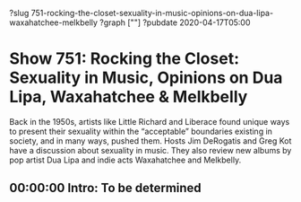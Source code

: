 ?slug 751-rocking-the-closet-sexuality-in-music-opinions-on-dua-lipa-waxahatchee-melkbelly
?graph [""]
?pubdate 2020-04-17T05:00

# Show 751: Rocking the Closet: Sexuality in Music, Opinions on Dua Lipa, Waxahatchee & Melkbelly

Back in the 1950s, artists like Little Richard and Liberace found unique ways to present their sexuality within the “acceptable” boundaries existing in society, and in many ways, pushed them. Hosts Jim DeRogatis and Greg Kot have a discussion about sexuality in music. They also review new albums by pop artist Dua Lipa and indie acts Waxahatchee and Melkbelly.

## 00:00:00 Intro: To be determined